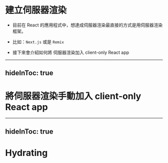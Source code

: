 # 建立伺服器渲染

- 目前在 React 的應用程式中，想達成伺服器渲染最直接的方式是用伺服器渲染框架。

- 比如：`Next.js` 或是 `Remix`

- 接下來會介紹如何將 伺服器渲染加入 client-only React app


---
hideInToc: true
---

# 將伺服器渲染手動加入 client-only React app

---
hideInToc: true
---

# Hydrating